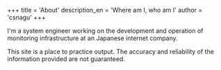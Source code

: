 +++
title = 'About'
description_en = 'Where am I, who am I'
author = 'csnagu'
+++

I'm a system engineer working on the development and operation of monitoring infrastructure at an Japanese internet company.

This site is a place to practice output.
The accuracy and reliability of the information provided are not guaranteed.
